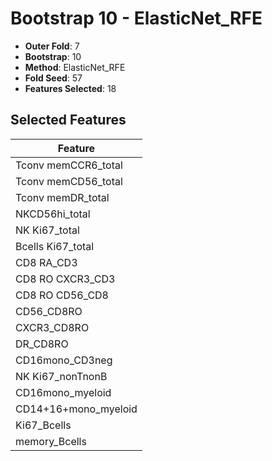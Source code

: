 # Bootstrap 10 - ElasticNet_RFE

- **Outer Fold**: 7
- **Bootstrap**: 10
- **Method**: ElasticNet_RFE
- **Fold Seed**: 57
- **Features Selected**: 18

## Selected Features

| Feature |
|---------|
| Tconv memCCR6_total |
| Tconv memCD56_total |
| Tconv memDR_total |
| NKCD56hi_total |
| NK Ki67_total |
| Bcells Ki67_total |
| CD8 RA_CD3 |
| CD8 RO CXCR3_CD3 |
| CD8 RO CD56_CD8 |
| CD56_CD8RO |
| CXCR3_CD8RO |
| DR_CD8RO |
| CD16mono_CD3neg |
| NK Ki67_nonTnonB |
| CD16mono_myeloid |
| CD14+16+mono_myeloid |
| Ki67_Bcells |
| memory_Bcells |
